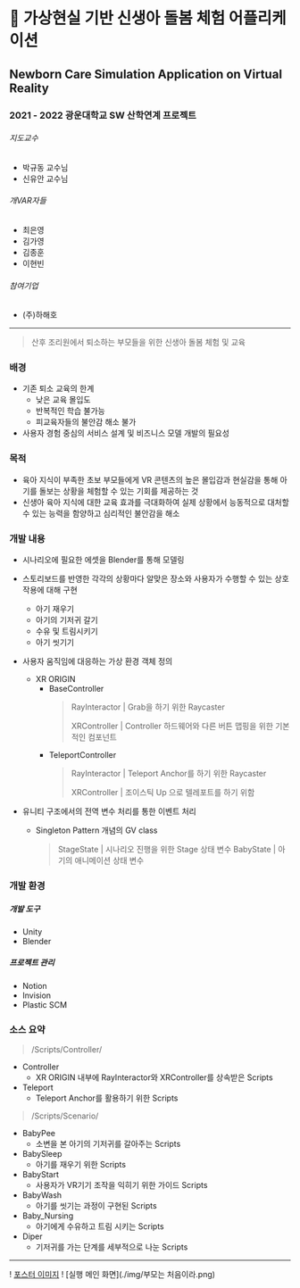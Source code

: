 # 👶 가상현실 기반 신생아 돌봄 체험 어플리케이션

## Newborn Care Simulation Application on Virtual Reality

### 2021 - 2022 광운대학교 SW 산학연계 프로젝트
###### 지도교수
- 박규동 교수님
- 신유안 교수님
###### 개VAR자들
- 최은영
- 김가영
- 김종훈
- 이현빈
###### 참여기업
- (주)하해호
---

> 산후 조리원에서 퇴소하는 부모들을 위한 신생아 돌봄 체험 및 교육

### 배경
- 기존 퇴소 교육의 한계
  + 낮은 교육 몰입도
  + 반복적인 학습 불가능
  + 피교육자들의 불안감 해소 불가
- 사용자 경험 중심의 서비스 설계 및 비즈니스 모델 개발의 필요성

### 목적
- 육아 지식이 부족한 초보 부모들에게 VR 콘텐츠의 높은 몰입감과 현실감을 통해 아기를 돌보는 상황을 체험할 수 있는 기회를 제공하는 것
- 신생아 육아 지식에 대한 교육 효과를 극대화하여 실제 상황에서 능동적으로 대처할 수 있는 능력을 함양하고 심리적인 불안감을 해소

### 개발 내용
- 시나리오에 필요한 에셋을 Blender를 통해 모델링
- 스토리보드를 반영한 각각의 상황마다 알맞은 장소와 사용자가 수행할 수 있는 상호작용에 대해 구현
  + 아기 재우기
  + 아기의 기저귀 갈기
  + 수유 및 트림시키기
  + 아기 씻기기

- 사용자 움직임에 대응하는 가상 환경 객체 정의
  - XR ORIGIN
    - BaseController
        > RayInteractor | Grab을 하기 위한 Raycaster
        >
        > XRController | Controller 하드웨어와 다른 버튼 맵핑을 위한 기본적인 컴포넌트
        >
    - TeleportController
        > RayInteractor | Teleport Anchor를 하기 위한 Raycaster
        > 
        > XRController | 조이스틱 Up 으로 텔레포트를 하기 위함
        >
- 유니티 구조에서의 전역 변수 처리를 통한 이벤트 처리
  - Singleton Pattern 개념의 GV class
    > StageState | 시나리오 진행을 위한 Stage 상태 변수
    > BabyState | 아기의 애니메이션 상태 변수

### 개발 환경

##### 개발 도구
- Unity
- Blender

##### 프로젝트 관리
- Notion
- Invision
- Plastic SCM

### 소스 요약
> /Scripts/Controller/
- Controller
  - XR ORIGIN 내부에 RayInteractor와 XRController를 상속받은 Scripts
- Teleport
  - Teleport Anchor를 활용하기 위한 Scripts

> /Scripts/Scenario/
- BabyPee
  - 소변을 본 아기의 기저귀를 갈아주는 Scripts
- BabySleep
  - 아기를 재우기 위한 Scripts
- BabyStart
  - 사용자가 VR기기 조작을 익히기 위한 가이드 Scripts
- BabyWash
  - 아기를 씻기는 과정이 구현된 Scripts
- Baby_Nursing
  - 아기에게 수유하고 트림 시키는 Scripts
- Diper
  - 기저귀를 가는 단계를 세부적으로 나눈 Scripts
  
 ---
 
 ! [포스터 이미지](./IMG_5435.JPG)
 ! [실행 메인 화면](./img/부모는 처음이라.png)
